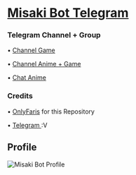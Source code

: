 # [ Misaki Bot Telegram](https://t.me/MisakiRobot)

### Telegram Channel + Group
• [ Channel Game](https://t.me/CheaterVip) 


• [ Channel Anime + Game  ](https://t.me/AnimeCheat) 


• [ Chat Anime ](https://t.me/AnimeChating) 

### Credits

• [OnlyFaris](https://github.com/OnlyFaris) for this Repository 

• [ Telegram ](https://t.me/OnlyFaris) :V

## Profile

![Misaki Bot Profile](https://telegra.ph/file/65506e8cac2397a26c2b8.png)
